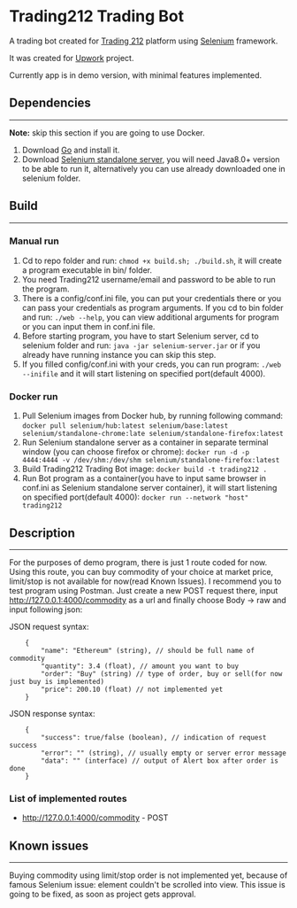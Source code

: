 # Trading212 Trading Bot

A trading bot created for [Trading 212](https://www.trading212.com) platform using [Selenium](https://www.selenium.dev/) framework.

It was created for [Upwork](https://www.upwork.com/jobs/Golang-Job-mini-backend-project-using-Selenium-similar_~015a9caf0b60510928) project.

Currently app is in demo version, with minimal features implemented.

## Dependencies
-----------------------------------------------------

**Note:** skip this section if you are going to use Docker.

1. Download [Go](https://www.golang.org) and install it.
2. Download [Selenium standalone server](https://www.selenium.dev/downloads/),  you will need Java8.0+ version to be able to run it, alternatively you can use already downloaded one in selenium folder.

## Build
-----------------------------------------------------

### Manual run

1.  Cd to repo folder and run: `chmod +x build.sh; ./build.sh`, it will create a program executable in bin/ folder.
2.  You need Trading212 username/email and password to be able to run the program.
3.  There is a config/conf.ini file, you can put your credentials there or you can pass your credentials as program arguments. If you cd to bin folder and run: `./web --help`, you can view additional arguments for program or you can input them in conf.ini file.
4.  Before starting program, you have to start Selenium server, cd to selenium folder and run: `java -jar selenium-server.jar` or if you already have running instance you can skip this step.
5.  If you filled config/conf.ini with your creds, you can run program: `./web --inifile` and it will start listening on specified port(default 4000).

### Docker run

1. Pull Selenium images from Docker hub, by running following command: 
    `docker pull selenium/hub:latest selenium/base:latest selenium/standalone-chrome:late selenium/standalone-firefox:latest`
2. Run Selenium standalone server as a container in separate terminal window (you can choose firefox or chrome):
    `docker run -d -p 4444:4444 -v /dev/shm:/dev/shm selenium/standalone-firefox:latest`
3. Build Trading212 Trading Bot image:
    `docker build -t trading212 .`
4. Run Bot program as a container(you have to input same browser in conf.ini as Selenium standalone server container), it will start listening on specified port(default 4000):
    `docker run --network "host" trading212`

## Description
-----------------------------------------------------

For the purposes of demo program, there is just 1 route coded for now. Using this route, you can buy commodity of your choice at market price, limit/stop is not available for now(read Known Issues). I recommend you to test program using Postman. Just create a new POST request there, input http://127.0.0.1:4000/commodity as a url and finally choose Body -> raw and input following json:

JSON request syntax:
```
    {
        "name": "Ethereum" (string), // should be full name of commodity
        "quantity": 3.4 (float), // amount you want to buy
        "order": "Buy" (string) // type of order, buy or sell(for now just buy is implemented)
        "price": 200.10 (float) // not implemented yet
    }
```

JSON response syntax:
```
    {
        "success": true/false (boolean), // indication of request success
        "error": "" (string), // usually empty or server error message
        "data": "" (interface) // output of Alert box after order is done
    }
```

### List of implemented routes

* http://127.0.0.1:4000/commodity - POST

## Known issues
-----------------------------------------------------

Buying commodity using limit/stop order is not implemented yet, because of famous Selenium issue: element couldn't be scrolled into view. This issue is going to be fixed, as soon as project gets approval.